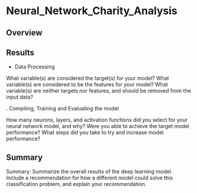 # Neural_Network_Charity_Analysis

## Overview

## Results

* Data Processing

What variable(s) are considered the target(s) for your model?
What variable(s) are considered to be the features for your model?
What variable(s) are neither targets nor features, and should be removed from the input data?


. Compiling, Training and Evaluating the model

How many neurons, layers, and activation functions did you select for your neural network model, and why?
Were you able to achieve the target model performance?
What steps did you take to try and increase model performance?

## Summary 

Summary: Summarize the overall results of the deep learning model. Include a recommendation for how a different model could solve this classification problem, and explain your recommendation.
